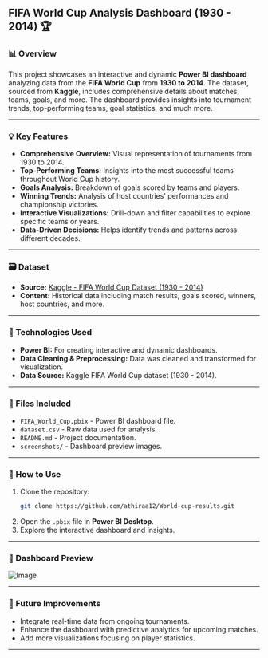 


## FIFA World Cup Analysis Dashboard (1930 - 2014) 🏆

### 📊 Overview
This project showcases an interactive and dynamic **Power BI dashboard** analyzing data from the **FIFA World Cup** from **1930 to 2014**. The dataset, sourced from **Kaggle**, includes comprehensive details about matches, teams, goals, and more. The dashboard provides insights into tournament trends, top-performing teams, goal statistics, and much more.

---

### 💡 Key Features
- **Comprehensive Overview:** Visual representation of tournaments from 1930 to 2014.  
- **Top-Performing Teams:** Insights into the most successful teams throughout World Cup history.  
- **Goals Analysis:** Breakdown of goals scored by teams and players.  
- **Winning Trends:** Analysis of host countries' performances and championship victories.  
- **Interactive Visualizations:** Drill-down and filter capabilities to explore specific teams or years.  
- **Data-Driven Decisions:** Helps identify trends and patterns across different decades.  

---

### 🗃️ Dataset
- **Source:** [Kaggle - FIFA World Cup Dataset (1930 - 2014)](https://www.kaggle.com/datasets/abecklas/fifa-world-cup)
- **Content:** Historical data including match results, goals scored, winners, host countries, and more.  

---

### 🚀 Technologies Used
- **Power BI:** For creating interactive and dynamic dashboards.  
- **Data Cleaning & Preprocessing:** Data was cleaned and transformed for visualization.  
- **Data Source:** Kaggle FIFA World Cup dataset (1930 - 2014).  

---

### 📁 Files Included
- `FIFA_World_Cup.pbix` - Power BI dashboard file.  
- `dataset.csv` - Raw data used for analysis.  
- `README.md` - Project documentation.  
- `screenshots/` - Dashboard preview images.  

---

### 📝 How to Use
1. Clone the repository:
   ```bash
   git clone https://github.com/athiraa12/World-cup-results.git
   ```
2. Open the `.pbix` file in **Power BI Desktop**.  
3. Explore the interactive dashboard and insights.  

---

### 📸 Dashboard Preview

![Image](https://github.com/user-attachments/assets/86815102-3648-4ff9-94b6-467099f6afdb)

---

### 🌟 Future Improvements
- Integrate real-time data from ongoing tournaments.  
- Enhance the dashboard with predictive analytics for upcoming matches.  
- Add more visualizations focusing on player statistics.  

---
